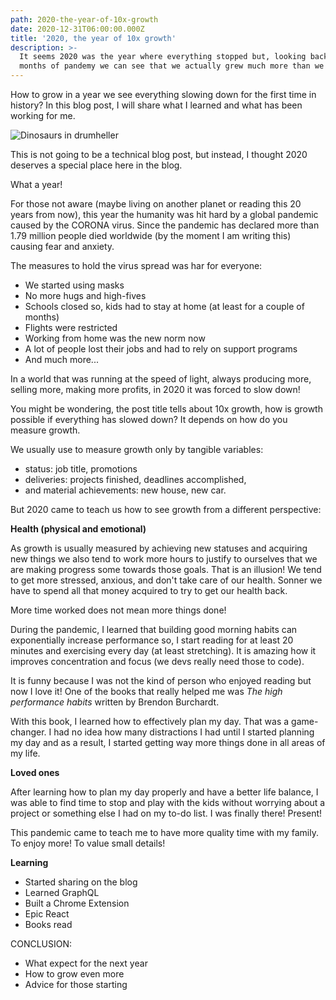 ```yaml
---
path: 2020-the-year-of-10x-growth
date: 2020-12-31T06:00:00.000Z
title: '2020, the year of 10x growth'
description: >-
  It seems 2020 was the year where everything stopped but, looking back after 9
  months of pandemy we can see that we actually grew much more than we thought.
---
```

How to grow in a year we see everything slowing down for the first time in history? In this blog post, I will share what I learned and what has been working for me.

![Dinosaurs in drumheller](/assets/dinosaur-drumheller.png "2020 seems bigger but we are stronger")

This is not going to be a technical blog post, but instead, I thought 2020 deserves a special place here in the blog. 

What a year!

For those not aware (maybe living on another planet or reading this 20 years from now), this year the humanity was hit hard by a global pandemic caused by the CORONA virus. Since the pandemic has declared more than 1.79 million people died worldwide (by the moment I am writing this) causing fear and anxiety.

The measures to hold the virus spread was har for everyone:

* We started using masks
* No more hugs and high-fives
* Schools closed so, kids had to stay at home (at least for a couple of months)
* Flights were restricted
* Working from home was the new norm now
* A lot of people lost their jobs and had to rely on support programs
* And much more...

In a world that was running at the speed of light, always producing more, selling more, making more profits, in 2020 it was forced to slow down!

You might be wondering, the post title tells about 10x growth, how is growth possible if everything has slowed down? It depends on how do you measure growth.

We usually use to measure growth only by tangible variables:

* status: job title, promotions
* deliveries: projects finished, deadlines accomplished,
* and material achievements: new house, new car.

But 2020 came to teach us how to see growth from a different perspective:

**Health (physical and emotional)**

As growth is usually measured by achieving new statuses and acquiring new things we also tend to work more hours to justify to ourselves that we are making progress some towards those goals. That is an illusion! We tend to get more stressed, anxious, and don't take care of our health. Sonner we have to spend all that money acquired to try to get our health back.

More time worked does not mean more things done!

During the pandemic, I learned that building good morning habits can exponentially increase performance so, I start reading for at least 20 minutes and exercising every day (at least stretching). It is amazing how it improves concentration and focus (we devs really need those to code).

It is funny because I was not the kind of person who enjoyed reading but now I love it! One of the books that really helped me was _The high performance habits_ written by Brendon Burchardt.

With this book, I learned how to effectively plan my day. That was a game-changer. I had no idea how many distractions I had until I started planning my day and as a result, I started getting way more things done in all areas of my life. 

**Loved ones**

After learning how to plan my day properly and have a better life balance, I was able to find time to stop and play with the kids without worrying about a project or something else I had on my to-do list. I was finally there! Present!

This pandemic came to teach me to have more quality time with my family. To enjoy more! To value small details!

**Learning**

* Started sharing on the blog
* Learned GraphQL
* Built a Chrome Extension
* Epic React
* Books read



CONCLUSION:

* What expect for the next year
* How to grow even more
* Advice for those starting
